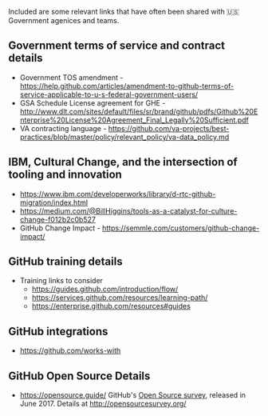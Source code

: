 Included are some relevant links that have often been shared with :us: Government agenices and teams.

## Government terms of service and contract details
- Government TOS amendment - https://help.github.com/articles/amendment-to-github-terms-of-service-applicable-to-u-s-federal-government-users/
- GSA Schedule License agreement for GHE - http://www.dlt.com/sites/default/files/sr/brand/github/pdfs/Github%20Enterprise%20License%20Agreement_Final_Legally%20Sufficient.pdf
- VA contracting language - https://github.com/va-projects/best-practices/blob/master/policy/relevant_policy/va-data_policy.md

## IBM, Cultural Change, and the intersection of tooling and innovation
- https://www.ibm.com/developerworks/library/d-rtc-github-migration/index.html
- https://medium.com/@BillHiggins/tools-as-a-catalyst-for-culture-change-f012b2c0b527
- GitHub Change Impact - https://semmle.com/customers/github-change-impact/

## GitHub training details
- Training links to consider
  - https://guides.github.com/introduction/flow/
  - https://services.github.com/resources/learning-path/
  - https://enterprise.github.com/resources#guides

## GitHub integrations
- https://github.com/works-with

## GitHub Open Source Details
- https://opensource.guide/
GitHub's [Open Source survey](https://github.com/blog/2372-announcing-an-open-data-set-on-the-open-source-community), released in June 2017. Details at http://opensourcesurvey.org/
